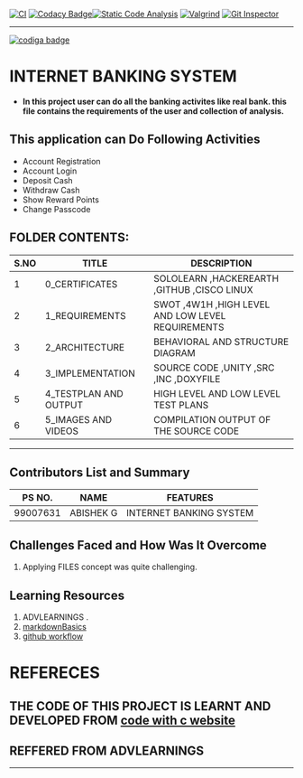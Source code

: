 [![CI](https://github.com/Abishek1027/m1-projectgoal-utility/actions/workflows/main.yml/badge.svg)](https://github.com/Abishek1027/m1-projectgoal-utility/actions/workflows/main.yml) [![Codacy Badge](https://app.codacy.com/project/badge/Grade/c2b724bd43eb4d9780812ff54a82f093)](https://www.codacy.com/gh/Abishek1027/m1_InternetBanking_utility/dashboard?utm_source=github.com&amp;utm_medium=referral&amp;utm_content=Abishek1027/m1_InternetBanking_utility&amp;utm_campaign=Badge_Grade)[![Static Code Analysis](https://github.com/Abishek1027/m1_InternetBanking_utility/actions/workflows/Static%20Code%20Analysis.yml/badge.svg)](https://github.com/Abishek1027/m1_InternetBanking_utility/actions/workflows/Static%20Code%20Analysis.yml)  [![Valgrind](https://github.com/Abishek1027/m1_InternetBanking_utility/actions/workflows/Valgrind.yml/badge.svg)](https://github.com/Abishek1027/m1_InternetBanking_utility/actions/workflows/Valgrind.yml)  [![Git Inspector](https://github.com/Abishek1027/m1_InternetBanking_utility/actions/workflows/Git%20Inspector.yml/badge.svg)](https://github.com/Abishek1027/m1_InternetBanking_utility/actions/workflows/Git%20Inspector.yml)
___________________________________
<a href="https://app.codiga.io/public/user/github/Abishek1027">
   <img src="https://api.codiga.io/public/badge/user/github/Abishek1027?style=light" alt="codiga badge" />
</a>

# INTERNET BANKING SYSTEM
- **In this project user can do all the banking activites like real bank. this file contains the requirements of the user and collection of analysis.**
## This application can Do Following Activities
- Account Registration
- Account Login
- Deposit Cash
- Withdraw Cash
- Show Reward Points
- Change Passcode

## FOLDER CONTENTS:
| S.NO |TITLE|DESCRIPTION
|--|--|--|
|  1|0_CERTIFICATES  |SOLOLEARN ,HACKEREARTH ,GITHUB ,CISCO LINUX|
|2|1_REQUIREMENTS|SWOT ,4W1H ,HIGH LEVEL AND LOW LEVEL REQUIREMENTS|
|3|2_ARCHITECTURE|BEHAVIORAL AND STRUCTURE DIAGRAM|
|4|3_IMPLEMENTATION| SOURCE CODE ,UNITY ,SRC ,INC ,DOXYFILE|
|5|4_TESTPLAN AND OUTPUT|HIGH LEVEL AND LOW LEVEL TEST PLANS|
|6|5_IMAGES AND VIDEOS|COMPILATION OUTPUT OF THE SOURCE CODE|
_____________________
## Contributors List and Summary

PS NO. |  NAME  |    FEATURES    |
-------|---------|----------------|
99007631| ABISHEK G  | INTERNET BANKING SYSTEM
     

## Challenges Faced and How Was It Overcome

1. Applying FILES concept was quite challenging.


## Learning Resources
1. ADVLEARNINGS .
2. [markdownBasics](https://guides.github.com/features/mastering-markdown/)
3. [github workflow](https://docs.github.com/en/actions/learn-github-action)
# REFERECES

## THE CODE OF THIS PROJECT IS LEARNT AND DEVELOPED FROM [code with c website](https://www.codewithc.com/mini-project-in-c-bank-management-system/#google_vignette)
## REFFERED FROM ADVLEARNINGS 
____________________
